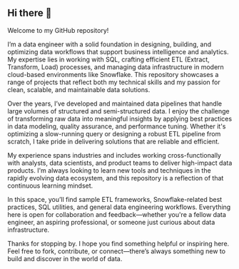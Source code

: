 ## Hi there 👋

Welcome to my GitHub repository!

I’m a data engineer with a solid foundation in designing, building, and optimizing data workflows that support business intelligence and analytics. My expertise lies in working with SQL, crafting efficient ETL (Extract, Transform, Load) processes, and managing data infrastructure in modern cloud-based environments like Snowflake. This repository showcases a range of projects that reflect both my technical skills and my passion for clean, scalable, and maintainable data solutions.

Over the years, I’ve developed and maintained data pipelines that handle large volumes of structured and semi-structured data. I enjoy the challenge of transforming raw data into meaningful insights by applying best practices in data modeling, quality assurance, and performance tuning. Whether it's optimizing a slow-running query or designing a robust ETL pipeline from scratch, I take pride in delivering solutions that are reliable and efficient.

My experience spans industries and includes working cross-functionally with analysts, data scientists, and product teams to deliver high-impact data products. I'm always looking to learn new tools and techniques in the rapidly evolving data ecosystem, and this repository is a reflection of that continuous learning mindset.

In this space, you’ll find sample ETL frameworks, Snowflake-related best practices, SQL utilities, and general data engineering workflows. Everything here is open for collaboration and feedback—whether you're a fellow data engineer, an aspiring professional, or someone just curious about data infrastructure.

Thanks for stopping by. I hope you find something helpful or inspiring here. Feel free to fork, contribute, or connect—there’s always something new to build and discover in the world of data.
